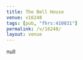 ```yaml
---
title: The Bell House
venue: v16248
tags: [pub, "fhrs:410831"]
permalink: /v/16248/
layout: venue
---
```

null